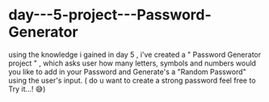 # day---5-project---Password-Generator

using the knowledge i gained in day 5 , i've created a " Password Generator project " , which asks user how many letters, symbols and numbers would you like to add in your Password and Generate's a "Random Password" using the user's input. ( do u want to create a strong password feel free to Try it...! 😅)
